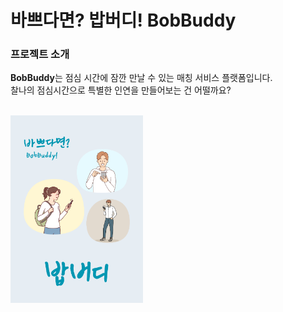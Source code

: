 # **바쁘다면? 밥버디! BobBuddy**


### **프로젝트 소개**

**BobBuddy**는 점심 시간에 잠깐 만날 수 있는 매칭 서비스 플랫폼입니다.<br>
찰나의 점심시간으로 특별한 인연을 만들어보는 건 어떨까요?

<br>

<img height="300px" src="public/밥버디.png" />